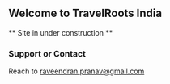 ## Welcome to TravelRoots India

** Site in under construction **

### Support or Contact

Reach to raveendran.pranav@gmail.com
